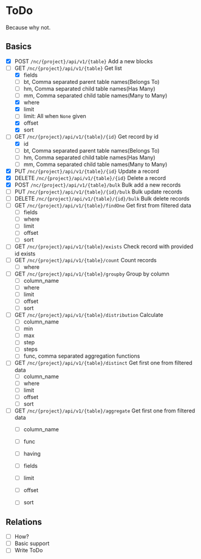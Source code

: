 # ToDo

Because why not.

## Basics

- [x] POST `/nc/{project}/api/v1/{table}` Add a new blocks
- [ ] GET `/nc/{project}/api/v1/{table}` Get list
	- [x] fields
	- [ ] bt, Comma separated parent table names(Belongs To)
	- [ ] hm, Comma separated child table names(Has Many)
	- [ ] mm, Comma separated child table names(Many to Many)
	- [x] where
	- [x] limit
	- [ ] limit: All when `None` given
	- [x] offset
	- [x] sort
- [ ] GET `/nc/{project}/api/v1/{table}/{id}` Get record by id
	- [x] id
	- [ ] bt, Comma separated parent table names(Belongs To)
	- [ ] hm, Comma separated child table names(Has Many)
	- [ ] mm, Comma separated child table names(Many to Many)
- [x] PUT `/nc/{project}/api/v1/{table}/{id}` Update a record
- [x] DELETE `/nc/{project}/api/v1/{table}/{id}` Delete a record
- [x] POST `/nc/{project}/api/v1/{table}/bulk` Bulk add a new records
- [ ] PUT `/nc/{project}/api/v1/{table}/{id}/bulk` Bulk update records
- [ ] DELETE `/nc/{project}/api/v1/{table}/{id}/bulk` Bulk delete records
- [ ] GET `/nc/{project}/api/v1/{table}/findOne` Get first from filtered data
	- [ ] fields
	- [ ] where
	- [ ] limit
	- [ ] offset
	- [ ] sort
- [ ] GET `/nc/{project}/api/v1/{table}/exists` Check record with provided id exists
- [ ] GET `/nc/{project}/api/v1/{table}/count` Count records
	- [ ] where
- [ ] GET `/nc/{project}/api/v1/{table}/groupby` Group by column
	- [ ] column_name
	- [ ] where
	- [ ] limit
	- [ ] offset
	- [ ] sort
- [ ] GET `/nc/{project}/api/v1/{table}/distribution` Calculate
	- [ ] column_name
	- [ ] min
	- [ ] max
	- [ ] step
	- [ ] steps
	- [ ] func, comma separated aggregation functions
- [ ] GET `/nc/{project}/api/v1/{table}/distinct` Get first one from filtered data
	- [ ] column_name
	- [ ] where
	- [ ] limit
	- [ ] offset
	- [ ] sort
- [ ] GET `/nc/{project}/api/v1/{table}/aggregate` Get first one from filtered data
	- [ ] column_name
	- [ ] func
	- [ ] having
	- [ ] fields
	- [ ] limit
	- [ ] offset
	- [ ] sort


## Relations

- [ ] How?
- [ ] Basic support
- [ ] Write ToDo
